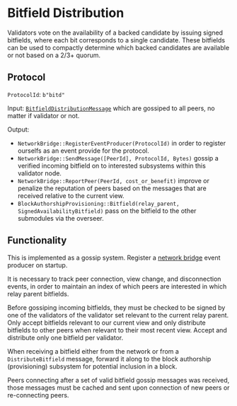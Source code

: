 # Bitfield Distribution

Validators vote on the availability of a backed candidate by issuing signed bitfields, where each bit corresponds to a single candidate. These bitfields can be used to compactly determine which backed candidates are available or not based on a 2/3+ quorum.

## Protocol

`ProtocolId`: `b"bitd"`

Input:
[`BitfieldDistributionMessage`](../../types/overseer-protocol.md#bitfield-distribution-message) which are gossiped to all peers, no matter if validator or not.

Output:

- `NetworkBridge::RegisterEventProducer(ProtocolId)` in order to register ourselfs as an event provide for the protocol.
- `NetworkBridge::SendMessage([PeerId], ProtocolId, Bytes)` gossip a verified incoming bitfield on to interested subsystems within this validator node.
- `NetworkBridge::ReportPeer(PeerId, cost_or_benefit)` improve or penalize the reputation of peers based on the messages that are received relative to the current view.
- `BlockAuthorshipProvisioning::Bitfield(relay_parent, SignedAvailabilityBitfield)` pass
  on the bitfield to the other submodules via the overseer.

## Functionality

This is implemented as a gossip system. Register a [network bridge](../utility/network-bridge.md) event producer on startup.

It is necessary to track peer connection, view change, and disconnection events, in order to maintain an index of which peers are interested in which relay parent bitfields.


Before gossiping incoming bitfields, they must be checked to be signed by one of the validators
of the validator set relevant to the current relay parent.
Only accept bitfields relevant to our current view and only distribute bitfields to other peers when relevant to their most recent view.
Accept and distribute only one bitfield per validator.


When receiving a bitfield either from the network or from a `DistributeBitfield` message, forward it along to the block authorship (provisioning) subsystem for potential inclusion in a block.

Peers connecting after a set of valid bitfield gossip messages was received, those messages must be cached and sent upon connection of new peers or re-connecting peers.

